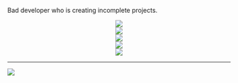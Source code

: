 Bad developer who is  creating incomplete projects.

<p align="center">
  <a href="https://skillicons.dev">
    <img src="https://skillicons.dev/icons?i=supabase,vercel,vscode" />
    <br/>
    <img src="https://skillicons.dev/icons?i=py,js,ts,rust" />
    <br/>
    <img src="https://skillicons.dev/icons?i=nodejs,svelte,tailwind,wasm" />
    <br/>
    <img src="https://skillicons.dev/icons?i=fastapi,flask,selenium,sqlite" />
    <br/>
    <img src="https://skillicons.dev/icons?i=css,sass,html" />

  </a>
</p>

---
[![](https://visitcount.itsvg.in/api?id=somespi&icon=6&color=4)](https://visitcount.itsvg.in)

